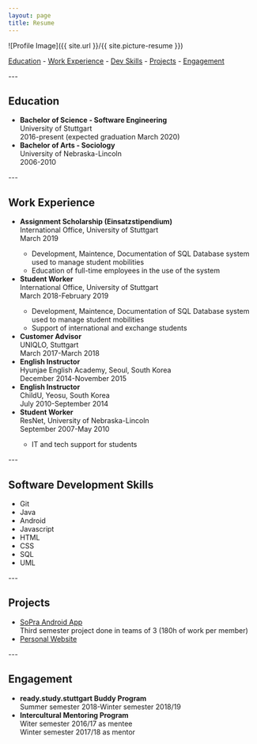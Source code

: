 ```yaml
---
layout: page
title: Resume
---
```

![Profile Image]({{ site.url }}/{{ site.picture-resume }})

<div class="navi">
    <a href="#education">Education</a> - <a href="#workexp">Work Experience</a> - <a href="#devskills">Dev Skills</a> - <a href="#projects">Projects</a> - <a href="#engagement">Engagement</a>
</div>

<p></p>
---
<h2><a name="education"></a>Education</h2>

<ul class="skill-list">
    <li><strong>Bachelor of Science - Software Engineering</strong><br>
        University of Stuttgart<br>
        2016-present (expected graduation March 2020)</li>
	<li><strong>Bachelor of Arts - Sociology</strong><br>
        University of Nebraska-Lincoln<br>
        2006-2010</li>
</ul>
---
<h2><a name="workexp"></a>Work Experience</h2>

<ul class="skill-list">
	<li><strong>Assignment Scholarship (Einsatzstipendium)</strong><br>
        International Office, University of Stuttgart<br>
        March 2019</li>
        <ul class="skill-list">
	        <li>Development, Maintence, Documentation of SQL Database system used to manage student mobilities</li>
            <li>Education of full-time employees in the use of the system</li>
        </ul>
    <li><strong>Student Worker</strong><br>
        International Office, University of Stuttgart<br>
        March 2018-February 2019</li>
        <ul class="skill-list">
	        <li>Development, Maintence, Documentation of SQL Database system used to manage student mobilities</li>
            <li>Support of international and exchange students</li>
        </ul>
    <li><strong>Customer Advisor</strong><br>
        UNIQLO, Stuttgart<br>
        March 2017-March 2018</li>
    <li><strong>English Instructor</strong><br>
        Hyunjae English Academy, Seoul, South Korea<br>
        December 2014-November 2015</li>
    <li><strong>English Instructor</strong><br>
        ChildU, Yeosu, South Korea<br>
        July 2010-September 2014</li>
    <li><strong>Student Worker</strong><br>
        ResNet, University of Nebraska-Lincoln<br>
        September 2007-May 2010</li>
        <ul class="skill-list">
	        <li>IT and tech support for students</li>
        </ul>
</ul>
---
<h2><a name="devskills"></a>Software Development Skills</h2>

<ul class="skill-list">
	<li>Git</li>
    <li>Java</li>
    <li>Android</li>
    <li>Javascript</li>
    <li>HTML</li>
    <li>CSS</li>
    <li>SQL</li>
    <li>UML</li>
</ul>
---
<h2><a name="projects"></a>Projects</h2>

<ul>
    <li><a href="https://github.com/drewbudd/Software-Praktikum-2017-18-Team-11">SoPra Android App</a><br>
    Third semester project done in teams of 3 (180h of work per member)</li>
	<li><a href="https://github.com/drewbudd/drewbudd.github.io">Personal Website</a></li>
</ul>
---
<h2><a name="engagement"></a>Engagement</h2>

<ul class="skill-list">
	<li><strong>ready.study.stuttgart Buddy Program</strong><br>
    Summer semester 2018-Winter semester 2018/19</li>
    <li><strong>Intercultural Mentoring Program</strong><br>
    Witer semester 2016/17 as mentee<br>
    Winter semester 2017/18 as mentor</li>
</ul>